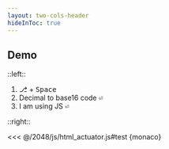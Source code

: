 ```yaml
---
layout: two-cols-header
hideInToc: true
---
```


## Demo

::left::

1. <kbd>⎇</kbd> + <kbd>Space</kbd>
1. Decimal to base16 code <kbd>⏎</kbd>
1. I am using JS <kbd>⏎</kbd>


::right::

<<< @/2048/js/html_actuator.js#test {monaco}

<!--
⚠️ Remember to use temporary chat

⚠️ Edit in shared windows or screen; not presenter
-->
